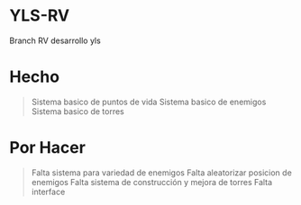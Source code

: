 # YLS-RV
Branch RV desarrollo yls

# Hecho
> Sistema basico de puntos de vida
> Sistema basico de enemigos
> Sistema basico de torres


# Por Hacer
> Falta sistema para variedad de enemigos
> Falta aleatorizar posicion de enemigos
> Falta sistema de construcción y mejora de torres
> Falta interface
